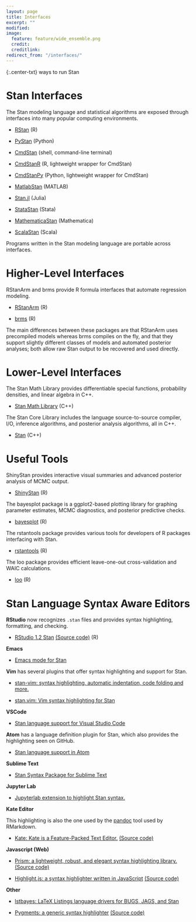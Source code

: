```yaml
---
layout: page
title: Interfaces
excerpt: ""
modified:
image:
  feature: feature/wide_ensemble.png
  credit:
  creditlink:
redirect_from: "/interfaces/"
---
```


{:.center-txt}
ways to run Stan

# Stan Interfaces

The Stan modeling language and statistical algorithms are exposed
through interfaces into many popular computing environments.

* [RStan](rstan.html) <span class="note">(R)</span>

* [PyStan](pystan.html)
  <span class="note">(Python)</span>

* [CmdStan](cmdstan.html)
  <span class="note">(shell, command-line terminal)</span>

* [CmdStanR](https://mc-stan.org/cmdstanr)
  <span class="note">(R, lightweight wrapper for CmdStan)</span>

* [CmdStanPy](https://mc-stan.org/cmdstanpy)
  <span class="note">(Python, lightweight wrapper for CmdStan)</span>

* [MatlabStan](matlab-stan.html)
  <span class="note">(MATLAB)</span>

* [Stan.jl](julia-stan.html)
  <span class="note">(Julia)</span>

* [StataStan](stata-stan.html)
  <span class="note">(Stata)</span>

* [MathematicaStan](mathematica-stan.html)
  <span class="note">(Mathematica)</span>

* [ScalaStan](https://github.com/cibotech/ScalaStan)
  <span class="note">(Scala)</span>

Programs written in the Stan modeling language are portable
across interfaces.

# Higher-Level Interfaces

RStanArm and brms provide R formula interfaces that automate
regression modeling.

* [RStanArm](/users/interfaces/rstanarm.html)
<span class="note">(R)</span>

* [brms](/users/interfaces/brms.html)
<span class="note">(R)</span>

The main differences between these packages are that RStanArm uses
precompiled models whereas brms compiles on the fly, and that they
support slightly different classes of models and automated posterior
analyses; both allow raw Stan output to be recovered and used
directly.

# Lower-Level Interfaces

The Stan Math Library provides differentiable special functions,
probability densities, and linear algebra in C++.

* <p>
  <a href="/users/interfaces/math.html">Stan Math Library</a>
  <span class="note">(C++)</span>
  </p>

The Stan Core Library includes the language source-to-source compiler,
I/O, inference algorithms, and posterior analysis algorithms, all in C++.

* <p><a href="/users/interfaces/stan.html">Stan</a>
  <span class="note">(C++)</span>
  </p>

# Useful Tools

ShinyStan provides interactive visual summaries and advanced posterior
analysis of MCMC output.

* <p>
  <a href="/users/interfaces/shinystan.html">ShinyStan</a>
  <span class="note">(R)</span>
  </p>

The bayesplot package is a ggplot2-based plotting library for graphing
parameter estimates, MCMC diagnostics, and posterior predictive checks.

* <p>
  <a href="/users/interfaces/bayesplot.html">bayesplot</a>
  <span class="note">(R)</span>
  </p>

The rstantools package provides various tools for developers of R packages
interfacing with Stan.

* <p>
  <a href="/users/interfaces/rstantools.html">rstantools</a>
  <span class="note">(R)</span>
  </p>

The loo package provides efficient leave-one-out cross-validation and WAIC calculations.

* <p>
  <a href="/users/interfaces/loo.html">loo</a>
  <span class="note">(R)</span>
  </p>

# Stan Language Syntax Aware Editors

**RStudio** now recognizes `.stan` files and provides syntax highlighting,
formatting, and checking.

* <p>
  <a href="https://resources.rstudio.com/rstudio-blog/rstudio-1-2-preview-stan">RStudio 1.2 Stan</a>
  <a href="https://github.com/rstudio/rstudio/blob/main/src/gwt/acesupport/acemode/stan_highlight_rules.js">(Source code)</a>
  <span class="note">(R)</span>
  </p>

**Emacs**

* <p>
  <a href="https://github.com/stan-dev/stan-mode">Emacs mode for Stan</a>
  </p>

**Vim** has several plugins that offer syntax highlighting and support for
Stan.

* <p>
  <a href="https://github.com/eigenfoo/stan-vim">stan-vim: syntax highlighting, automatic indentation, code folding and more.</a>
  </p>
* <p>
  <a href="https://github.com/maverickg/stan.vim">stan.vim: Vim syntax highlighting for Stan</a>
  </p>

**VSCode**

* <p>
  <a href="https://github.com/ivan-bocharov/stan-vscode">Stan language support for Visual Studio Code</a>
  </p>

**Atom** has a language definition plugin for Stan, which also provides the
highlighting seen on GitHub.

* <p>
  <a href="https://github.com/stan-dev/atom-language-stan">Stan language support in Atom</a>
  </p>

**Sublime Text**

* <p>
  <a href="https://github.com/djsutherland/sublime-stan">Stan Syntax Package for Sublime Text</a>
  </p>

**Jupyter Lab**

* <p>
  <a href="https://www.npmjs.com/package/jupyterlab-stan-highlight">Jupyterlab extension to highlight Stan syntax.</a>
  </p>

**Kate Editor**

This highlighting is also the one used by the [pandoc](https://pandoc.org/) tool used by RMarkdown.
* <p>
  <a href="https://kate-editor.org/">Kate: Kate is a Feature-Packed Text Editor.</a>
  <a href="https://invent.kde.org/frameworks/syntax-highlighting/-/blob/master/data/syntax/stan.xml">(Source code)</a>
  </p>

**Javascript (Web)**

* <p>
  <a href="https://prismjs.com/">Prism: a lightweight, robust, and elegant syntax highlighting library.</a>
  <a href="https://github.com/PrismJS/prism/blob/master/components/prism-stan.js">(Source code)</a>
  </p>
* <p>
  <a href="https://github.com/highlightjs/highlight.js">Highlight.js: a syntax highlighter written in JavaScript</a>
  <a href="https://github.com/highlightjs/highlight.js/blob/main/src/languages/stan.js">(Source code)</a>
  </p>

**Other**

* <p>
  <a href="https://github.com/jrnold/lstbayes">lstbayes: LaTeX Listings language drivers for BUGS, JAGS, and Stan</a>
  </p>
* <p>
  <a href="https://pygments.org/">Pygments: a generic syntax highlighter</a>
  <a href="https://github.com/pygments/pygments/blob/master/pygments/lexers/modeling.py">(Source code)</a>
  </p>
